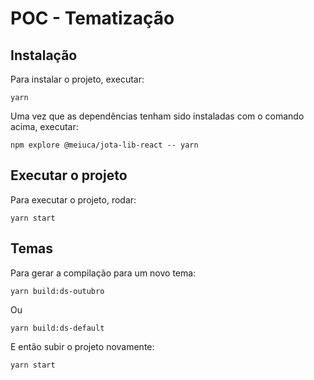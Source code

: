 # POC - Tematização

## Instalação

Para instalar o projeto, executar:

```
yarn
```

Uma vez que as dependências tenham sido instaladas com o comando acima, executar:

```
npm explore @meiuca/jota-lib-react -- yarn
```

## Executar o projeto

Para executar o projeto, rodar: 

```
yarn start
```

## Temas

Para gerar a compilação para um novo tema: 

```
yarn build:ds-outubro
```

Ou 

```
yarn build:ds-default
```

E então subir o projeto novamente:

```
yarn start
```